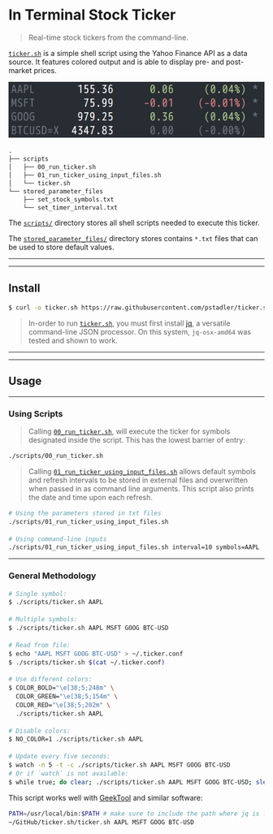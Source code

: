 # In Terminal Stock Ticker #

> Real-time stock tickers from the command-line.

[`ticker.sh`](./scripts/ticker.sh) is a simple shell script using the Yahoo Finance API as a data source. It features colored output and is able to display pre- and post-market prices.

![ticker.sh](https://raw.githubusercontent.com/cmutnik/ticker.sh/master/figs/screenshot.png)

```
.
├── scripts
│   ├── 00_run_ticker.sh
│   ├── 01_run_ticker_using_input_files.sh
│   └── ticker.sh
└── stored_parameter_files
    ├── set_stock_symbols.txt
    └── set_timer_interval.txt
```
The [`scripts/`](./scripts) directory stores all shell scripts needed to execute this ticker.

The [`stored_parameter_files/`](./stored_parameter_files) directory stores contains `*.txt` files that can be used to store default values.

----
----
## Install ##

```sh
$ curl -o ticker.sh https://raw.githubusercontent.com/pstadler/ticker.sh/master/ticker.sh
```

> In-order to run [`ticker.sh`](./scripts/ticker.sh), you must first install [jq](https://stedolan.github.io/jq/), a versatile command-line JSON processor.  On this system, `jq-osx-amd64` was tested and shown to work.

----
----
## Usage ##

----
### Using Scripts ###

> Calling [`00_run_ticker.sh`](./scripts/00_run_ticker.sh), will execute the ticker for symbols designated inside the script.  This has the lowest barrier of entry:
```sh
./scripts/00_run_ticker.sh
```

> Calling [`01_run_ticker_using_input_files.sh`](./scripts/01_run_ticker_using_input_files.sh) allows default symbols and refresh intervals to be stored in external files and overwritten when passed in as command line arguments.  This script also prints the date and time upon each refresh.
```sh
# Using the parameters stored in txt files
./scripts/01_run_ticker_using_input_files.sh

# Using command-line inputs
./scripts/01_run_ticker_using_input_files.sh interval=10 symbols=AAPL
```

----
### General Methodology ###

```sh
# Single symbol:
$ ./scripts/ticker.sh AAPL

# Multiple symbols:
$ ./scripts/ticker.sh AAPL MSFT GOOG BTC-USD

# Read from file:
$ echo "AAPL MSFT GOOG BTC-USD" > ~/.ticker.conf
$ ./scripts/ticker.sh $(cat ~/.ticker.conf)

# Use different colors:
$ COLOR_BOLD="\e[38;5;248m" \
  COLOR_GREEN="\e[38;5;154m" \
  COLOR_RED="\e[38;5;202m" \
  ./scripts/ticker.sh AAPL

# Disable colors:
$ NO_COLOR=1 ./scripts/ticker.sh AAPL

# Update every five seconds:
$ watch -n 5 -t -c ./scripts/ticker.sh AAPL MSFT GOOG BTC-USD
# Or if `watch` is not available:
$ while true; do clear; ./scripts/ticker.sh AAPL MSFT GOOG BTC-USD; sleep 5; done
```

This script works well with [GeekTool](https://www.tynsoe.org/v2/geektool/) and similar software:

```sh
PATH=/usr/local/bin:$PATH # make sure to include the path where jq is located
~/GitHub/ticker.sh/ticker.sh AAPL MSFT GOOG BTC-USD
```
